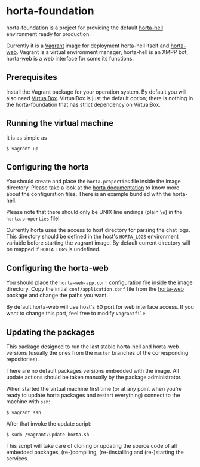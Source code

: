horta-foundation
================
horta-foundation is a project for providing the default
[horta-hell](https://github.com/codingteam/horta-hell) environment ready for
production.

Currently it is a [Vagrant](http://www.vagrantup.com/) image for deployment
horta-hell itself and [horta-web](https://github.com/codingteam/horta-hell).
Vagrant is a virtual environment manager, horta-hell is an XMPP bot, horta-web
is a web interface for some its functions.

Prerequisites
-------------
Install the Vagrant package for your operation system. By default you will also
need [VirtualBox](https://www.virtualbox.org/). VirtualBox is just the default
option; there is nothing in the horta-foundation that has strict dependency on
VirtualBox.

Running the virtual machine
---------------------------
It is as simple as

    $ vagrant up

Configuring the horta
---------------------
You should create and place the `horta.properties` file inside the image
directory. Please take a look at the [horta
documentation](https://github.com/codingteam/horta-hell) to know more about the
configuration files. There is an example bundled with the horta-hell.

Please note that there should only be UNIX line endings (plain `\n`) in the
`horta.properties` file!

Currently horta uses the access to host directory for parsing the chat logs.
This directory should be defined in the host's `HORTA_LOGS` environment variable
before starting the vagrant image. By default current directory will be mapped
if `HORTA_LOGS` is undefined.

Configuring the horta-web
-------------------------
You should place the `horta-web-app.conf` configuration file inside the image
directory. Copy the initial `conf/application.conf` file from the
[horta-web](https://github.com/codingteam/horta-hell) package and change the
paths you want.

By default horta-web will use host's 80 port for web interface access. If you
want to change this port, feel free to modify `Vagrantfile`.

Updating the packages
---------------------
This package designed to run the last stable horta-hell and horta-web versions
(usually the ones from the `master` branches of the corresponding repositories).

There are no default packages versions embedded with the image. All update
actions should be taken manually by the package administrator.

When started the virtual machine first time (or at any point when you're ready
to update horta packages and restart everything) connect to the machine with
`ssh`:

    $ vagrant ssh

After that invoke the update script:

    $ sudo /vagrant/update-horta.sh

This script will take care of cloning or updating the source code of all
embedded packages, (re-)compiling, (re-)installing and (re-)starting the
services.
